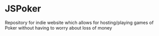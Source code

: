 # JSPoker
Repository for indie website which allows for hosting/playing games of Poker without having to worry about loss of money 
